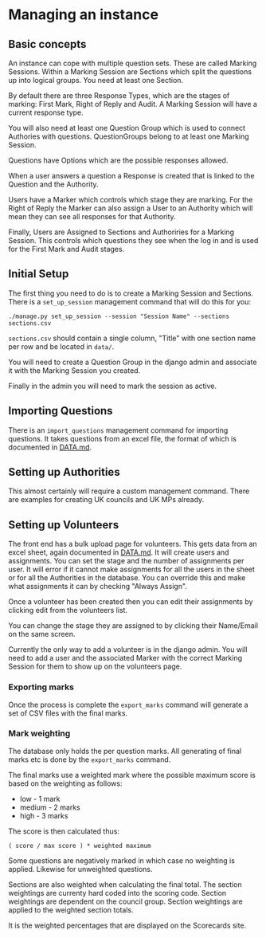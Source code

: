 # Managing an instance

## Basic concepts

An instance can cope with multiple question sets. These are called
Marking Sessions. Within a Marking Session are Sections which split the
questions up into logical groups. You need at least one Section.

By default there are three Response Types, which are the stages of
marking: First Mark, Right of Reply and Audit. A Marking Session will
have a current response type.

You will also need at least one Question Group which is used to connect
Authories with questions. QuestionGroups belong to at least one Marking
Session.

Questions have Options which are the possible responses allowed.

When a user answers a question a Response is created that is linked to
the Question and the Authority.

Users have a Marker which controls which stage they are marking. For the
Right of Reply the Marker can also assign a User to an Authority which
will mean they can see all responses for that Authority.

Finally, Users are Assigned to Sections and Authoriries for a Marking
Session. This controls which questions they see when the log in and is
used for the First Mark and Audit stages.

## Initial Setup

The first thing you need to do is to create a Marking Session and
Sections. There is a `set_up_session` management command that will do
this for you:

```
./manage.py set_up_session --session "Session Name" --sections
sections.csv
```

`sections.csv` should contain a single column, "Title" with one section
name per row and be located in `data/`.

You will need to create a Question Group in the django admin and
associate it with the Marking Session you created.

Finally in the admin you will need to mark the session as active.

## Importing Questions

There is an `import_questions` management command for importing
questions. It takes questions from an excel file, the format of which is
documented in [DATA.md](https://github.com/mysociety/ceuk-marking/blob/main/DATA.md).

## Setting up Authorities

This almost certainly will require a custom management command. There
are examples for creating UK councils and UK MPs already.

## Setting up Volunteers

The front end has a bulk upload page for volunteers. This gets data from
an excel sheet, again documented in [DATA.md](https://github.com/mysociety/ceuk-marking/blob/main/DATA.md). It will create users and
assignments. You can set the stage and the number of assignments per
user. It will error if it cannot make assignments for all the users in
the sheet or for all the Authorities in the database. You can override
this and make what assignments it can by checking "Always Assign".

Once a volunteer has been created then you can edit their assignments
by clicking edit from the volunteers list.

You can change the stage they are assigned to by clicking their
Name/Email on the same screen.

Currently the only way to add a volunteer is in the django admin. You
will need to add a user and the associated Marker with the correct
Marking Session for them to show up on the volunteers page.

### Exporting marks

Once the process is complete the `export_marks` command will generate a
set of CSV files with the final marks.

### Mark weighting

The database only holds the per question marks. All generating of final
marks etc is done by the `export_marks` command.

The final marks use a weighted mark where the possible maximum score is
based on the weighting as follows:

 * low - 1 mark
 * medium - 2 marks
 * high - 3 marks

The score is then calculated thus:

    ( score / max score ) * weighted maximum

Some questions are negatively marked in which case no weighting is
applied. Likewise for unweighted questions.

Sections are also weighted when calculating the final total. The section
weightings are currenty hard coded into the scoring code. Section
weightings are dependent on the council group. Section weightings are
applied to the weighted section totals.

It is the weighted percentages that are displayed on the Scorecards
site.
